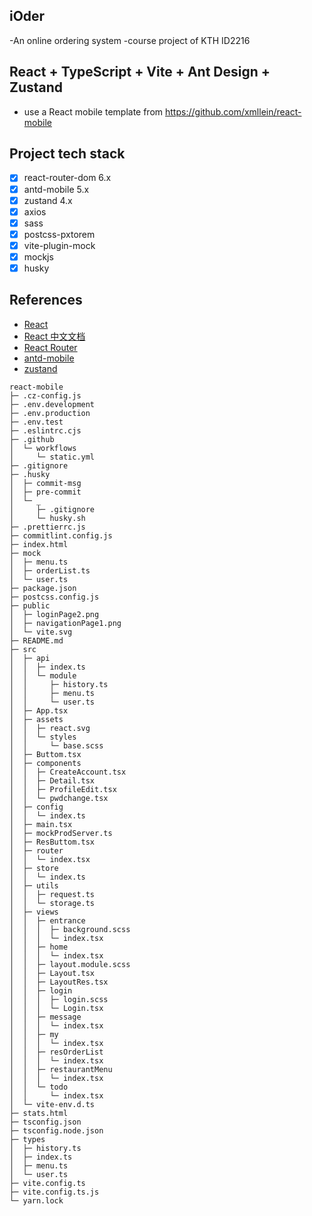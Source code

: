 ## iOder
-An online ordering system
-course project of KTH ID2216

## React + TypeScript + Vite + Ant Design + Zustand

- use a React mobile template from https://github.com/xmllein/react-mobile

##  Project tech stack

- [x] react-router-dom 6.x
- [x] antd-mobile 5.x
- [x] zustand 4.x
- [x] axios
- [x] sass
- [x] postcss-pxtorem
- [x] vite-plugin-mock
- [x] mockjs
- [x] husky 

## References

- [React](https://react.dev/)
- [React 中文文档](https://react.docschina.org/)
- [React Router](https://reactrouter.com/)
- [antd-mobile](https://mobile.ant.design/zh/guide/quick-start/)
- [zustand](https://docs.pmnd.rs/zustand/getting-started/introduction)



```
react-mobile
├─ .cz-config.js
├─ .env.development
├─ .env.production
├─ .env.test
├─ .eslintrc.cjs
├─ .github
│  └─ workflows
│     └─ static.yml
├─ .gitignore
├─ .husky
│  ├─ commit-msg
│  ├─ pre-commit
│  └─ _
│     ├─ .gitignore
│     └─ husky.sh
├─ .prettierrc.js
├─ commitlint.config.js
├─ index.html
├─ mock
│  ├─ menu.ts
│  ├─ orderList.ts
│  └─ user.ts
├─ package.json
├─ postcss.config.js
├─ public
│  ├─ loginPage2.png
│  ├─ navigationPage1.png
│  └─ vite.svg
├─ README.md
├─ src
│  ├─ api
│  │  ├─ index.ts
│  │  └─ module
│  │     ├─ history.ts
│  │     ├─ menu.ts
│  │     └─ user.ts
│  ├─ App.tsx
│  ├─ assets
│  │  ├─ react.svg
│  │  └─ styles
│  │     └─ base.scss
│  ├─ Buttom.tsx
│  ├─ components
│  │  ├─ CreateAccount.tsx
│  │  ├─ Detail.tsx
│  │  ├─ ProfileEdit.tsx
│  │  └─ pwdchange.tsx
│  ├─ config
│  │  └─ index.ts
│  ├─ main.tsx
│  ├─ mockProdServer.ts
│  ├─ ResButtom.tsx
│  ├─ router
│  │  └─ index.tsx
│  ├─ store
│  │  └─ index.ts
│  ├─ utils
│  │  ├─ request.ts
│  │  └─ storage.ts
│  ├─ views
│  │  ├─ entrance
│  │  │  ├─ background.scss
│  │  │  └─ index.tsx
│  │  ├─ home
│  │  │  └─ index.tsx
│  │  ├─ layout.module.scss
│  │  ├─ Layout.tsx
│  │  ├─ LayoutRes.tsx
│  │  ├─ login
│  │  │  ├─ login.scss
│  │  │  └─ Login.tsx
│  │  ├─ message
│  │  │  └─ index.tsx
│  │  ├─ my
│  │  │  └─ index.tsx
│  │  ├─ resOrderList
│  │  │  └─ index.tsx
│  │  ├─ restaurantMenu
│  │  │  └─ index.tsx
│  │  └─ todo
│  │     └─ index.tsx
│  └─ vite-env.d.ts
├─ stats.html
├─ tsconfig.json
├─ tsconfig.node.json
├─ types
│  ├─ history.ts
│  ├─ index.ts
│  ├─ menu.ts
│  └─ user.ts
├─ vite.config.ts
├─ vite.config.ts.js
└─ yarn.lock

```
